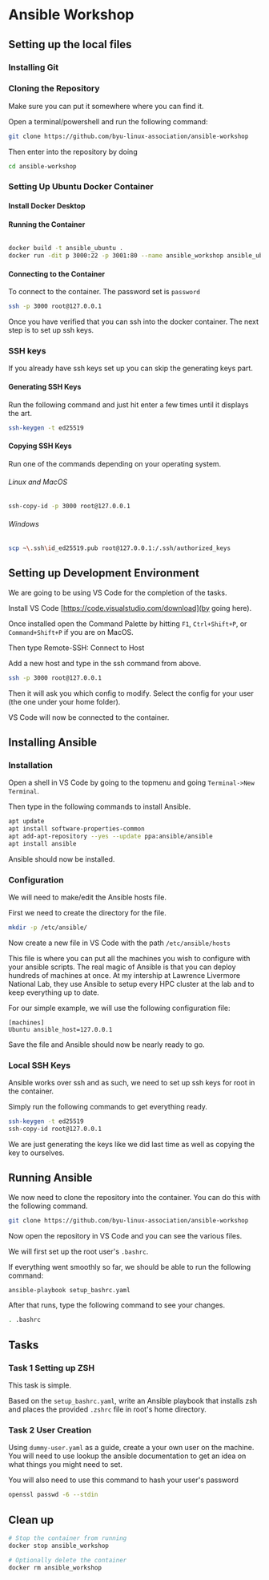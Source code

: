 # Ansible Workshop

## Setting up the local files

### Installing Git

### Cloning the Repository
Make sure you can put it somewhere where you can find it.

Open a terminal/powershell and run the following command:
```bash
git clone https://github.com/byu-linux-association/ansible-workshop
```
Then enter into the repository by doing
```bash
cd ansible-workshop
```

### Setting Up Ubuntu Docker Container

#### Install Docker Desktop

#### Running the Container
```bash

docker build -t ansible_ubuntu .
docker run -dit p 3000:22 -p 3001:80 --name ansible_workshop ansible_ubuntu:latest

```

#### Connecting to the Container

To connect to the container. The password set is `password`
```bash
ssh -p 3000 root@127.0.0.1
```
Once you have verified that you can ssh into the docker container. The next step is to set up ssh keys.

### SSH keys
If you already have ssh keys set up you can skip the generating keys part.

#### Generating SSH Keys
Run the following command and just hit enter a few times until it displays the art.
```bash
ssh-keygen -t ed25519
```

#### Copying SSH Keys
Run one of the commands depending on your operating system.
###### Linux and MacOS
```bash
ssh-copy-id -p 3000 root@127.0.0.1
```
###### Windows
```bash
scp ~\.ssh\id_ed25519.pub root@127.0.0.1:/.ssh/authorized_keys
```

## Setting up Development Environment
We are going to be using VS Code for the completion of the tasks.

Install VS Code [https://code.visualstudio.com/download](by going here).

Once installed open the Command Palette by hitting `F1`, `Ctrl+Shift+P`, or `Command+Shift+P` if you are on MacOS.

Then type Remote-SSH: Connect to Host

Add a new host and type in the ssh command from above.
```bash
ssh -p 3000 root@127.0.0.1
```
Then it will ask you which config to modify. 
Select the config for your user (the one under your home folder).

VS Code will now be connected to the container.

## Installing Ansible

### Installation
Open a shell in VS Code by going to the topmenu and going `Terminal->New Terminal`.

Then type in the following commands to install Ansible.

```bash
apt update
apt install software-properties-common
apt add-apt-repository --yes --update ppa:ansible/ansible
apt install ansible
```

Ansible should now be installed.

### Configuration
We will need to make/edit the Ansible hosts file.

First we need to create the directory for the file.
```bash
mkdir -p /etc/ansible/
```

Now create a new file in VS Code with the path `/etc/ansible/hosts`

This file is where you can put all the machines you wish to configure with your ansible scripts. 
The real magic of Ansible is that you can deploy hundreds of machines at once.
At my intership at Lawrence Livermore National Lab, they use Ansible to setup every HPC cluster at the lab and to keep everything up to date.

For our simple example, we will use the following configuration file:
```
[machines]
Ubuntu ansible_host=127.0.0.1
```

Save the file and Ansible should now be nearly ready to go.

### Local SSH Keys
Ansible works over ssh and as such, we need to set up ssh keys for root in the container.

Simply run the following commands to get everything ready.

```bash
ssh-keygen -t ed25519
ssh-copy-id root@127.0.0.1
```

We are just generating the keys like we did last time as well as copying the key to ourselves.

## Running Ansible

We now need to clone the repository into the container.
You can do this with the following command.
```bash
git clone https://github.com/byu-linux-association/ansible-workshop
```

Now open the repository in VS Code and you can see the various files.

We will first set up the root user's `.bashrc`.

If everything went smoothly so far, we should be able to run the following command:
```bash
ansible-playbook setup_bashrc.yaml
```

After that runs, type the following command to see your changes.
```bash
. .bashrc
```

## Tasks
### Task 1 Setting up ZSH
This task is simple. 

Based on the `setup_bashrc.yaml`, write an Ansible playbook that installs zsh and places the provided `.zshrc` file in root's home directory.

### Task 2 User Creation
Using `dummy-user.yaml` as a guide, create a your own user on the machine.
You will need to use lookup the ansible documentation to get an idea on what things you might need to set.

You will also need to use this command to hash your user's password
```bash
openssl passwd -6 --stdin
```


## Clean up
```bash
# Stop the container from running
docker stop ansible_workshop

# Optionally delete the container
docker rm ansible_workshop
```
